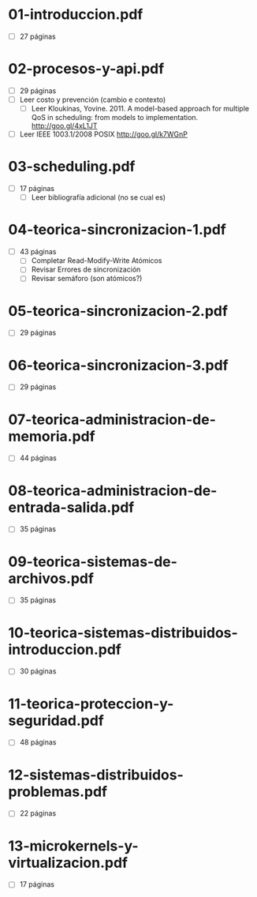 # 01-introduccion.pdf
- [ ] 27 páginas

# 02-procesos-y-api.pdf
- [ ] 29 páginas
- [ ] Leer costo y prevención (cambio e contexto)
    - [ ] Leer Kloukinas, Yovine. 2011. A model-based approach for multiple QoS in scheduling: from models to implementation. http://goo.gl/4xL1JT
- [ ] Leer IEEE 1003.1/2008 POSIX http://goo.gl/k7WGnP
# 03-scheduling.pdf
- [ ] 17 páginas
	- [ ] Leer bibliografía adicional (no se cual es)
# 04-teorica-sincronizacion-1.pdf
- [ ] 43 páginas
	- [ ] Completar Read-Modify-Write Atómicos
	- [ ] Revisar Errores de sincronización
	- [ ] Revisar semáforo (son atómicos?)
# 05-teorica-sincronizacion-2.pdf
- [ ] 29 páginas

# 06-teorica-sincronizacion-3.pdf
- [ ] 29 páginas

# 07-teorica-administracion-de-memoria.pdf
- [ ] 44 páginas

# 08-teorica-administracion-de-entrada-salida.pdf
- [ ] 35 páginas

# 09-teorica-sistemas-de-archivos.pdf
- [ ] 35 páginas

# 10-teorica-sistemas-distribuidos-introduccion.pdf
- [ ] 30 páginas

# 11-teorica-proteccion-y-seguridad.pdf
- [ ] 48 páginas

# 12-sistemas-distribuidos-problemas.pdf
- [ ] 22 páginas

# 13-microkernels-y-virtualizacion.pdf
- [ ] 17 páginas
